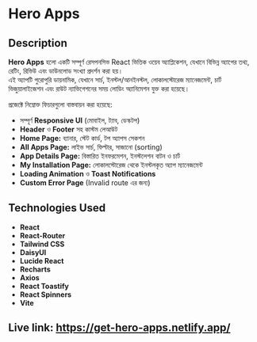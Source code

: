 # Hero Apps

## Description

**Hero Apps** হলো একটি সম্পূর্ণ রেসপনসিভ React ভিত্তিক ওয়েব অ্যাপ্লিকেশন, যেখানে
বিভিন্ন অ্যাপের তথ্য, রেটিং, রিভিউ এবং ডাউনলোড সংখ্যা প্রদর্শন করা হয়।  
এই অ্যাপটি পুরোপুরি ডায়নামিক, যেখানে সার্চ, ইনস্টল/আনইনস্টল, লোকালস্টোরেজ
ম্যানেজমেন্ট, চার্ট ভিজুয়ালাইজেশন এবং রাউট ন্যাভিগেশনের সময় লোডিং অ্যানিমেশন
যুক্ত করা হয়েছে।

প্রজেক্টে নিম্নোক্ত ফিচারগুলো বাস্তবায়ন করা হয়েছে:

- সম্পূর্ণ **Responsive UI** (মোবাইল, ট্যাব, ডেস্কটপ)
- **Header** ও **Footer** সহ কাস্টম লেআউট
- **Home Page:** ব্যানার, স্টেট কার্ড, টপ অ্যাপস সেকশন
- **All Apps Page:** লাইভ সার্চ, ফিল্টার, সাজানো (sorting)
- **App Details Page:** বিস্তারিত ইনফরমেশন, ইনস্টলেশন বাটন ও চার্ট
- **My Installation Page:** লোকালস্টোরেজ থেকে ইনস্টলকৃত অ্যাপ ম্যানেজমেন্ট
- **Loading Animation** ও **Toast Notifications**
- **Custom Error Page** (Invalid route এর জন্য)

## Technologies Used

- **React**
- **React-Router**
- **Tailwind CSS**
- **DaisyUI**
- **Lucide React**
- **Recharts**
- **Axios**
- **React Toastify**
- **React Spinners**
- **Vite**

## Live link: https://get-hero-apps.netlify.app/
